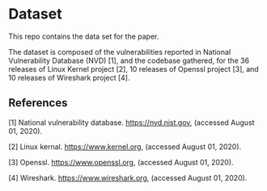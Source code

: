 # Dataset 

This repo contains the data set for the paper.

The dataset is composed of the vulnerabilities reported in National Vulnerability Database (NVD) [1], and the codebase gathered, for the 36 releases of Linux Kernel project [2], 10 releases of Openssl project [3], and 10 releases of Wireshark project [4].

## References

[1] National vulnerability database. https://nvd.nist.gov, (accessed August 01, 2020).

[2] Linux kernal. https://www.kernel.org, (accessed August 01, 2020).

[3] Openssl. https://www.openssl.org, (accessed August 01, 2020).

[4] Wireshark. https://www.wireshark.org, (accessed August 01, 2020).
